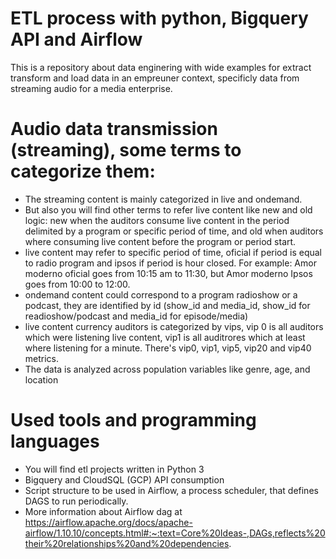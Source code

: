 # ETL process with python, Bigquery API and Airflow
This is a repository about data enginering with wide examples for extract transform and load data in an empreuner context, specificly data from streaming audio for a media enterprise.

# Audio data transmission (streaming), some terms to categorize them:
- The streaming content is mainly categorized in live and ondemand.
- But also you will find other terms to refer live content like new and old logic: new when the auditors consume live content in the period delimited by a program or specific period of time, and old when auditors where consuming live content before the program or period start.
- live content may refer to specific period of time, oficial if period is equal to radio program and ipsos if period is hour closed. For example: Amor moderno oficial goes from 10:15 am to 11:30, but Amor moderno Ipsos goes from 10:00 to 12:00.
- ondemand content could correspond to a program radioshow or a podcast, they are identified by id (show_id and media_id, show_id for readioshow/podcast and media_id for episode/media)
- live content currency auditors is categorized by vips, vip 0 is all auditors which were listening live content, vip1 is all auditrores which at least where listening for a minute. There's vip0, vip1, vip5, vip20 and vip40 metrics.
- The data is analyzed across population variables like genre, age, and location

# Used tools and programming languages
- You will find etl projects written in Python 3
- Bigquery and CloudSQL (GCP) API consumption
- Script structure to be used in Airflow, a process scheduler, that defines DAGS to run periodically.
- More information about Airflow dag at https://airflow.apache.org/docs/apache-airflow/1.10.10/concepts.html#:~:text=Core%20Ideas-,DAGs,reflects%20their%20relationships%20and%20dependencies.

